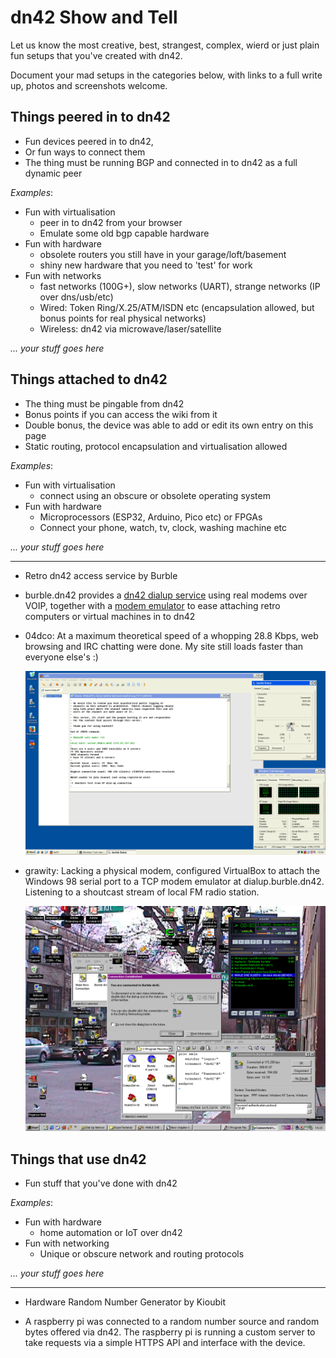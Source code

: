 # dn42 Show and Tell

Let us know the most creative, best, strangest, complex, wierd or just plain fun setups that you've created with dn42. 

Document your mad setups in the categories below, with links to a full write up, photos and screenshots welcome.


## Things peered in to dn42
 - Fun devices peered in to dn42,
 - Or fun ways to connect them
 - The thing must be running BGP and connected in to dn42 as a full dynamic peer

*Examples*:
 - Fun with virtualisation
   - peer in to dn42 from your browser
   - Emulate some old bgp capable hardware
 - Fun with hardware
   - obsolete routers you still have in your garage/loft/basement
   - shiny new hardware that you need to 'test' for work
 - Fun with networks
   - fast networks (100G+), slow networks (UART), strange networks (IP over dns/usb/etc)
   - Wired: Token Ring/X.25/ATM/ISDN etc (encapsulation allowed, but bonus points for real physical networks)
   - Wireless: dn42 via microwave/laser/satellite

*... your stuff goes here*    

## Things attached to dn42
 - The thing must be pingable from dn42
 - Bonus points if you can access the wiki from it
 - Double bonus, the device was able to add or edit its own entry on this page
 - Static routing, protocol encapsulation and virtualisation allowed

*Examples*:
 - Fun with virtualisation
   - connect using an obscure or obsolete operating system
 - Fun with hardware
   - Microprocessors (ESP32, Arduino, Pico etc) or FPGAs
   - Connect your phone, watch, tv, clock, washing machine etc

*... your stuff goes here*  

***

* Retro dn42 access service by Burble
 - burble.dn42 provides a [dn42 dialup service](https://dn42.burble.com/retro/) using real modems over VOIP, together with a [modem emulator](https://dn42.burble.com/retro/fake/) to ease attaching retro computers or virtual machines in to dn42

 - 04dco: At a maximum theoretical speed of a whopping 28.8 Kbps, web browsing and IRC chatting were done. My site still loads faster than everyone else's :)

   ![Screenshot of Windows XP while chatting on a familiar client](images/ircdun.png)

 - grawity: Lacking a physical modem, configured VirtualBox to attach the Windows 98 serial port to a TCP modem emulator at dialup.burble.dn42. Listening to a shoutcast stream of local FM radio station.

   ![Screenshot of Win98 showing "Connection Established"](images/win98dun.png)

## Things that use dn42
 - Fun stuff that you've done with dn42

*Examples*:
 - Fun with hardware
   - home automation or IoT over dn42 
 - Fun with networking
   - Unique or obscure network and routing protocols

*... your stuff goes here*  

***

* Hardware Random Number Generator by Kioubit
 - A raspberry pi was connected to a random number source and random bytes offered via dn42. The raspberry pi is running a custom server to take requests via a simple HTTPS API and interface with the device.
